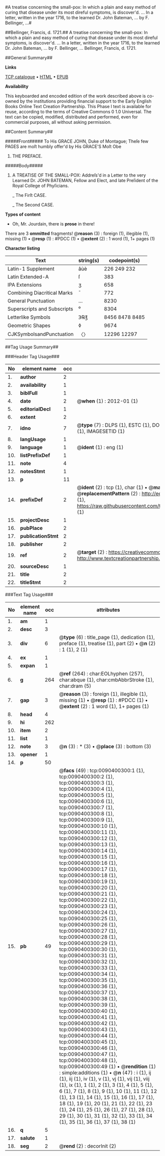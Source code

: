#A treatise concerning the small-pox: In which a plain and easy method of curing that disease under its most direful symptoms, is discover'd. ... In a letter, written in the year 1716, to the learned Dr. John Bateman, ... by F. Bellinger, ...#

##Bellinger, Francis, d. 1721.##
A treatise concerning the small-pox: In which a plain and easy method of curing that disease under its most direful symptoms, is discover'd. ... In a letter, written in the year 1716, to the learned Dr. John Bateman, ... by F. Bellinger, ...
Bellinger, Francis, d. 1721.

##General Summary##

**Links**

[TCP catalogue](http://www.ota.ox.ac.uk/tcp/)  • 
[HTML](http://tei.it.ox.ac.uk/tcp/Texts-HTML/free/004/004903748.html)  • 
[EPUB](http://tei.it.ox.ac.uk/tcp/Texts-EPUB/free/004/004903748.epub)

**Availability**

This keyboarded and encoded edition of the
	       work described above is co-owned by the institutions
	       providing financial support to the Early English Books
	       Online Text Creation Partnership. This Phase I text is
	       available for reuse, according to the terms of Creative
	       Commons 0 1.0 Universal. The text can be copied,
	       modified, distributed and performed, even for
	       commercial purposes, all without asking permission.


##Content Summary##

#####Front#####
To His GRACE JOHN, Duke of Montague; Theſe few PAGES are moſt humbly offer'd by His GRACE'S Moſt Obe
1. THE PREFACE.

#####Body#####

1. A TREATISE OF THE SMALL-POX: Addreſs'd in a Letter to the very Learned Dr. JOHN BATEMAN, Fellow and Elect, and late Preſident of the Royal College of Phyſicians.

    _ The Firſt CASE.

    _ The Second CASE.

**Types of content**

  * Oh, Mr. Jourdain, there is **prose** in there!

There are 3 **ommitted** fragments! 
 @__reason__ (3) : foreign (1), illegible (1), missing (1)  •  @__resp__ (1) : #PDCC (1)  •  @__extent__ (2) : 1 word (1), 1+ pages (1)

**Character listing**


|Text|string(s)|codepoint(s)|
|---|---|---|
|Latin-1 Supplement|âùè|226 249 232|
|Latin Extended-A|ſ|383|
|IPA  Extensions|ʒ|658|
|Combining             Diacritical Marks|̄|772|
|General Punctuation|…|8230|
|Superscripts             and Subscripts|⁰|8304|
|Letterlike Symbols|℈℞℥|8456 8478 8485|
|Geometric Shapes|◊|9674|
|CJKSymbolsandPunctuation|〈〉|12296 12297|

##Tag Usage Summary##

###Header Tag Usage###

|No|element name|occ|attributes|
|---|---|---|---|
|1.|__author__|2||
|2.|__availability__|1||
|3.|__biblFull__|1||
|4.|__date__|2| @__when__ (1) : 2012-01 (1)|
|5.|__editorialDecl__|1||
|6.|__extent__|2||
|7.|__idno__|7| @__type__ (7) : DLPS (1), ESTC (1), DOCNO (1), TCP (1), GALEDOCNO (1), CONTENTSET (1), IMAGESETID (1)|
|8.|__langUsage__|1||
|9.|__language__|1| @__ident__ (1) : eng (1)|
|10.|__listPrefixDef__|1||
|11.|__note__|4||
|12.|__notesStmt__|1||
|13.|__p__|11||
|14.|__prefixDef__|2| @__ident__ (2) : tcp (1), char (1)  •  @__matchPattern__ (2) : ([0-9\-]+):([0-9IVX]+) (1), (.+) (1)  •  @__replacementPattern__ (2) : http://eebo.chadwyck.com/downloadtiff?vid=$1&page=$2 (1), https://raw.githubusercontent.com/textcreationpartnership/Texts/master/tcpchars.xml#$1 (1)|
|15.|__projectDesc__|1||
|16.|__pubPlace__|2||
|17.|__publicationStmt__|2||
|18.|__publisher__|2||
|19.|__ref__|2| @__target__ (2) : https://creativecommons.org/publicdomain/zero/1.0/ (1), http://www.textcreationpartnership.org/docs/. (1)|
|20.|__sourceDesc__|1||
|21.|__title__|2||
|22.|__titleStmt__|2||


###Text Tag Usage###

|No|element name|occ|attributes|
|---|---|---|---|
|1.|__am__|1||
|2.|__desc__|3||
|3.|__div__|6| @__type__ (6) : title_page (1), dedication (1), preface (1), treatise (1), part (2)  •  @__n__ (2) : 1 (1), 2 (1)|
|4.|__ex__|1||
|5.|__expan__|1||
|6.|__g__|264| @__ref__ (264) : char:EOLhyphen (257), char:abque (1), char:cmbAbbrStroke (1), char:dram (5)|
|7.|__gap__|3| @__reason__ (3) : foreign (1), illegible (1), missing (1)  •  @__resp__ (1) : #PDCC (1)  •  @__extent__ (2) : 1 word (1), 1+ pages (1)|
|8.|__head__|4||
|9.|__hi__|262||
|10.|__item__|2||
|11.|__list__|1||
|12.|__note__|3| @__n__ (3) : * (3)  •  @__place__ (3) : bottom (3)|
|13.|__opener__|1||
|14.|__p__|50||
|15.|__pb__|49| @__facs__ (49) : tcp:0090400300:1 (1), tcp:0090400300:2 (1), tcp:0090400300:3 (1), tcp:0090400300:4 (1), tcp:0090400300:5 (1), tcp:0090400300:6 (1), tcp:0090400300:7 (1), tcp:0090400300:8 (1), tcp:0090400300:9 (1), tcp:0090400300:10 (1), tcp:0090400300:11 (1), tcp:0090400300:12 (1), tcp:0090400300:13 (1), tcp:0090400300:14 (1), tcp:0090400300:15 (1), tcp:0090400300:16 (1), tcp:0090400300:17 (1), tcp:0090400300:18 (1), tcp:0090400300:19 (1), tcp:0090400300:20 (1), tcp:0090400300:21 (1), tcp:0090400300:22 (1), tcp:0090400300:23 (1), tcp:0090400300:24 (1), tcp:0090400300:25 (1), tcp:0090400300:26 (1), tcp:0090400300:27 (1), tcp:0090400300:28 (1), tcp:0090400300:29 (1), tcp:0090400300:30 (1), tcp:0090400300:31 (1), tcp:0090400300:32 (1), tcp:0090400300:33 (1), tcp:0090400300:34 (1), tcp:0090400300:35 (1), tcp:0090400300:36 (1), tcp:0090400300:37 (1), tcp:0090400300:38 (1), tcp:0090400300:39 (1), tcp:0090400300:40 (1), tcp:0090400300:41 (1), tcp:0090400300:42 (1), tcp:0090400300:43 (1), tcp:0090400300:44 (1), tcp:0090400300:45 (1), tcp:0090400300:46 (1), tcp:0090400300:47 (1), tcp:0090400300:48 (1), tcp:0090400300:49 (1)  •  @__rendition__ (1) : simple:additions (1)  •  @__n__ (47) : i (1), ij (1), iij (1), iv (1), v (1), vj (1), vij (1), viij (1), ix (1), 1 (1), 2 (1), 3 (1), 4 (1), 5 (1), 6 (1), 7 (1), 8 (1), 9 (1), 10 (1), 11 (1), 12 (1), 13 (1), 14 (1), 15 (1), 16 (1), 17 (1), 18 (1), 19 (1), 20 (1), 21 (1), 22 (1), 23 (1), 24 (1), 25 (1), 26 (1), 27 (1), 28 (1), 29 (1), 30 (1), 31 (1), 32 (1), 33 (1), 34 (1), 35 (1), 36 (1), 37 (1), 38 (1)|
|16.|__q__|5||
|17.|__salute__|1||
|18.|__seg__|2| @__rend__ (2) : decorInit (2)|
